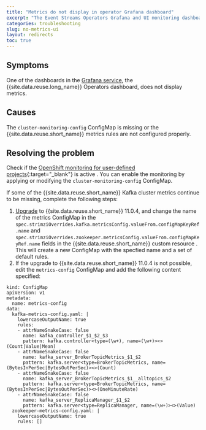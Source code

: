 ```yaml
---
title: "Metrics do not display in operator Grafana dashboard"
excerpt: "The Event Streams Operators Grafana and UI monitoring dashboards do not display some or any metrics."
categories: troubleshooting
slug: no-metrics-ui
layout: redirects
toc: true
---
```


## Symptoms

One of the dashboards in the [Grafana service](../../administering/cluster-health/#grafana), the {{site.data.reuse.long_name}} Operators dashboard, does not display metrics.

## Causes

The `cluster-monitoring-config` ConfigMap is missing or the {{site.data.reuse.short_name}} metrics rules are not configured properly.

## Resolving the problem

Check if the [OpenShift monitoring for user-defined projects](https://docs.openshift.com/container-platform/4.8/monitoring/enabling-monitoring-for-user-defined-projects.html){:target="_blank"} is active . You can enable the monitoring by applying or modifying the `cluster-monitoring-config` ConfigMap.

If some of the {{site.data.reuse.short_name}} Kafka cluster metrics continue to be missing, complete the following steps:

1. [Upgrade](../../installing/upgrading/) to {{site.data.reuse.short_name}} 11.0.4, and change the name of the metrics ConfigMap in the `spec.strimziOverrides.kafka.metricsConfig.valueFrom.configMapKeyRef.name` and `spec.strimziOverrides.zookeeper.metricsConfig.valueFrom.configMapKeyRef.name` fields in the {{site.data.reuse.short_name}} custom resource . This will create a new ConfigMap with the specfied name and a set of default rules.
2. If the upgrade to {{site.data.reuse.short_name}} 11.0.4 is not possible, edit the `metrics-config` ConfigMap and add the following content specified:
  
  ```
  kind: ConfigMap
  apiVersion: v1
  metadata:
    name: metrics-config
  data:
    kafka-metrics-config.yaml: |
      lowercaseOutputName: true
      rules:
      - attrNameSnakeCase: false
        name: kafka_controller_$1_$2_$3
        pattern: kafka.controller<type=(\w+), name=(\w+)><>(Count|Value|Mean)
      - attrNameSnakeCase: false
        name: kafka_server_BrokerTopicMetrics_$1_$2
        pattern: kafka.server<type=BrokerTopicMetrics, name=(BytesInPerSec|BytesOutPerSec)><>(Count)
      - attrNameSnakeCase: false
        name: kafka_server_BrokerTopicMetrics_$1__alltopics_$2
        pattern: kafka.server<type=BrokerTopicMetrics, name=(BytesInPerSec|BytesOutPerSec)><>(OneMinuteRate)
      - attrNameSnakeCase: false
        name: kafka_server_ReplicaManager_$1_$2
        pattern: kafka.server<type=ReplicaManager, name=(\w+)><>(Value)
    zookeeper-metrics-config.yaml: |
      lowercaseOutputName: true
      rules: []
  ```

